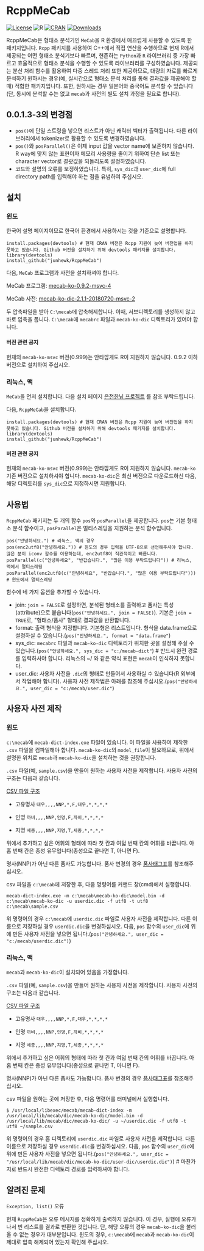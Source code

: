 # RcppMeCab

[![License](https://img.shields.io/badge/license-GPL-brightgreen.svg?style=flat)](http://www.gnu.org/licenses/gpl.html)
![R](https://img.shields.io/github/r-package/v/junhewk/RcppMeCab)
[![CRAN](http://www.r-pkg.org/badges/version/RcppMeCab)](https://cran.r-project.org/package=RcppMeCab)
[![Downloads](http://cranlogs.r-pkg.org/badges/RcppMeCab?color=brightgreen)](http://www.r-pkg.org/pkg/RcppMeCab)

RcppMeCab은 형태소 분석기인 `MeCab`을 R 환경에서 매끄럽게 사용할 수 있도록 한 패키지입니다. `Rcpp` 패키지를 사용하여 C++에서 직접 연산을 수행하므로 현재 R에서 제공되는 어떤 형태소 분석기보다 빠르며, 현존하는 `Python`과 `R` 라이브러리 중 가장 빠르고 효율적으로 형태소 분석을 수행할 수 있도록 라이브러리를 구성하였습니다. 제공되는 분산 처리 함수를 활용하여 다중 스레드 처리 또한 제공하므로, 대량의 자료를 빠르게 분석하기 원하시는 경우(예, 실시간으로 형태소 분석 처리를 통해 결과값을 제공해야 할 때) 적합한 패키지입니다. 또한, 원하시는 경우 일본어와 중국어도 분석할 수 있습니다(단, 동시에 분석할 수는 없고 `mecab`과 사전의 별도 설치 과정을 필요로 합니다).

## 0.0.1.3-3의 변경점

+ `pos()`에 단일 스트링을 넣으면 리스트가 아닌 캐릭터 벡터가 출력됩니다. 다른 라이브러리에서 tokenizer로 활용할 수 있도록 변경하였습니다.
+ `pos()`와 `posParallel()`은 이제 input 값을 vector name에 보존하지 않습니다. R way에 맞지 않는 표현이자 메모리 사용량을 줄이기 위하여 단순 list 또는 character vector로 결괏값을 되돌리도록 설정하였습니다.
+ 코드와 설명의 오류를 보정하였습니다. 특히, `sys_dic`과 `user_dic`에 full directory path를 입력해야 하는 점을 유념하여 주십시오.

## 설치

### 윈도

한국어 설명 페이지이므로 한국어 환경에서 사용하시는 것을 기준으로 설명합니다.

```
install.packages(devtools) # 현재 CRAN 버전은 Rcpp 지원이 늦어 버전업을 하지 못하고 있습니다. Github 버전을 설치하기 위해 devtools 패키지를 설치합니다.
library(devtools)
install_github("junhewk/RcppMeCab")
```

다음, `MeCab` 프로그램과 사전을 설치하셔야 합니다.

MeCab 프로그램: [mecab-ko-0.9.2-msvc-4](https://github.com/Pusnow/mecab-ko-msvc/releases/download/release-0.9.2-msvc-4/mecab-ko-msvc-x64.zip)

MeCab 사전: [mecab-ko-dic-2.1.1-20180720-msvc-2](https://github.com/Pusnow/mecab-ko-dic-msvc/releases/download/mecab-ko-dic-2.1.1-20180720-msvc-2/mecab-ko-dic-msvc.zip)

두 압축파일을 받아 `C:\mecab`에 압축해제합니다. 이때, 서브디렉토리를 생성하지 않고 바로 압축을 풉니다. `C:\mecab`에 `mecabrc` 파일과 `mecab-ko-dic` 디렉토리가 있어야 합니다.

#### 버전 관련 공지

현재의 `mecab-ko-msvc` 버전(0.999)는 안타깝게도 R이 지원하지 않습니다. 0.9.2 이하 버전으로 설치하여 주십시오.

### 리눅스, 맥

`MeCab`을 먼저 설치합니다. 다음 설치 페이지 [은전한닢 프로젝트](https://bitbucket.org/eunjeon/mecab-ko/src/master/README.md) 를 참조 부탁드립니다.

다음, `RcppMeCab`을 설치합니다.

```
install.packages(devtools) # 현재 CRAN 버전은 Rcpp 지원이 늦어 버전업을 하지 못하고 있습니다. Github 버전을 설치하기 위해 devtools 패키지를 설치합니다.
library(devtools)
install_github("junhewk/RcppMeCab")
```

#### 버전 관련 공지

현재의 `mecab-ko-msvc` 버전(0.999)는 안타깝게도 R이 지원하지 않습니다. `mecab-ko` 기존 버전으로 설치하셔야 합니다. `mecab-ko-dic`은 최신 버전으로 다운로드하신 다음, 해당 디렉토리를 `sys_dic`으로 지정하시면 지원합니다.

## 사용법

`RcppMeCab` 패키지는 두 개의 함수 `pos`와 `posParallel`을 제공합니다. `pos`는 기본 형태소 분석 함수이고, `posParallel`은 멀티스레딩을 지원하는 분석 함수입니다.

```
pos("안녕하세요.") # 리눅스, 맥의 경우
pos(enc2utf8("안녕하세요.")) # 윈도의 경우 입력을 UTF-8으로 선언해주셔야 합니다. 많은 분이 iconv 함수를 이용하는데, enc2utf8이 직관적이고 빠릅니다.
posParallel(c("안녕하세요", "반갑습니다.", "많은 이용 부탁드립니다")) # 리눅스, 맥에서 멀티스레딩
posParallel(enc2utf8(c("안녕하세요", "반갑습니다.", "많은 이용 부탁드립니다"))) # 윈도에서 멀티스레딩
```

함수에 네 가지 옵션을 추가할 수 있습니다.

+ join: `join = FALSE`로 설정하면, 분석된 형태소를 출력하고 품사는 특성(attribute)으로 붙습니다(`pos("안녕하세요.", join = FALSE)`). 기본은 `join = TRUE`로, "형태소/품사" 형태로 결과값을 반환합니다.
+ format: 출력 형식을 지정합니다. 기본형은 리스트입니다. 형식을 data.frame으로 설정하실 수 있습니다.(`pos("안녕하세요.", format = "data.frame"`)
+ sys_dic: `mecabrc` 파일과 `mecab-ko-dic` 디렉토리가 위치한 곳을 설정해 주실 수 있습니다.(`pos("안녕하세요.", sys_dic = "c:/mecab-dict"`) # 반드시 완전 경로를 입력하셔야 합니다. 리눅스의 ~/ 와 같은 약식 표현은 `mecab`이 인식하지 못합니다.
+ user_dic: 사용자 사전을 `.dic`의 형태로 만들어서 사용하실 수 있습니다(R 외부에서 작업해야 합니다). 사용자 사전 제작법은 아래를 참조해 주십시오.(`pos("안녕하세요.", user_dic = "c:/mecab/user.dic"`)

## 사용자 사전 제작

### 윈도

`c:\mecab`에 `mecab-dict-index.exe` 파일이 있습니다. 이 파일을 사용하여 제작한 `.csv` 파일을 컴파일해야 합니다. `mecab-ko-dic`의 `model_file`이 필요하므로, 위에서 설명한 위치로 `mecab`과 `mecab-ko-dic`을 설치하는 것을 권장합니다.

`.csv` 파일(예, `sample.csv`)을 만들어 원하는 사용자 사전을 제작합니다. 사용자 사전의 구조는 다음과 같습니다.

[CSV 파일 구조](https://docs.google.com/spreadsheets/d/1-9blXKjtjeKZqsf4NzHeYJCrr49-nXeRF6D80udfcwY/edit#gid=1718487366)

+ 고유명사
`대우,,,,NNP,*,F,대우,*,*,*,*`

+ 인명
`까비,,,,NNP,인명,F,까비,*,*,*,*`

+ 지명
`세종,,,,NNP,지명,T,세종,*,*,*,*`

위에서 추가하고 싶은 어휘의 형태에 따라 첫 칸과 여덟 번째 칸의 어휘를 바꿉니다. 아홉 번째 칸은 종성 유무입니다(종성으로 끝나면 T, 아니면 F).

명사(NNP)가 아닌 다른 품사도 가능합니다. 품사 변경의 경우 [품사태그표](https://docs.google.com/spreadsheet/ccc?key=0ApcJghR6UMXxdEdURGY2YzIwb3dSZ290RFpSaUkzZ0E&usp=sharing#gid=4)를 참조해주십시오.

csv 파일을 `c:\mecab`에 저장한 후, 다음 명령어를 커맨드 창(cmd)에서 실행합니다.

```
mecab-dict-index.exe -m c:\mecab\mecab-ko-dic\model.bin -d c:\mecab\mecab-ko-dic -u userdic.dic -f utf8 -t utf8 c:\mecab\sample.csv
```

위 명령어의 경우 `c:\mecab`에 `userdic.dic` 파일로 사용자 사전을 제작합니다. 다른 이름으로 저장하실 경우 `userdic.dic`을 변경하십시오. 다음, `pos` 함수의 `user_dic`에 위에 만든 사용자 사전을 넣으면 됩니다.(`pos("안녕하세요.", user_dic = "c:/mecab/userdic.dic")`)

### 리눅스, 맥

`mecab`과 `mecab-ko-dic`이 설치되어 있음을 가정합니다. 

`.csv` 파일(예, `sample.csv`)을 만들어 원하는 사용자 사전을 제작합니다. 사용자 사전의 구조는 다음과 같습니다.

[CSV 파일 구조](https://docs.google.com/spreadsheets/d/1-9blXKjtjeKZqsf4NzHeYJCrr49-nXeRF6D80udfcwY/edit#gid=1718487366)

+ 고유명사
`대우,,,,NNP,*,F,대우,*,*,*,*`

+ 인명
`까비,,,,NNP,인명,F,까비,*,*,*,*`

+ 지명
`세종,,,,NNP,지명,T,세종,*,*,*,*`

위에서 추가하고 싶은 어휘의 형태에 따라 첫 칸과 여덟 번째 칸의 어휘를 바꿉니다. 아홉 번째 칸은 종성 유무입니다(종성으로 끝나면 T, 아니면 F).

명사(NNP)가 아닌 다른 품사도 가능합니다. 품사 변경의 경우 [품사태그표](https://docs.google.com/spreadsheet/ccc?key=0ApcJghR6UMXxdEdURGY2YzIwb3dSZ290RFpSaUkzZ0E&usp=sharing#gid=4)를 참조해주십시오.

csv 파일을 원하는 곳에 저장한 후, 다음 명령어를 터미널에서 실행합니다.

```
$ /usr/local/libexec/mecab/mecab-dict-index -m /usr/local/lib/mecab/dic/mecab-ko-dic/model.bin -d /usr/local/lib/mecab/dic/mecab-ko-dic/ -u ~/userdic.dic -f utf8 -t utf8 ~/sample.csv
```

위 명령어의 경우 홈 디렉토리에 `userdic.dic` 파일로 사용자 사전을 제작합니다. 다른 이름으로 저장하실 경우 `userdic.dic`을 변경하십시오. 다음, `pos` 함수의 `user_dic`에 위에 만든 사용자 사전을 넣으면 됩니다.(`pos("안녕하세요.", user_dic = "/usr/local/lib/mecab/dic/mecab-ko-dic/user-dic/userdic.dic")`) # 마찬가지로 반드시 완전한 디렉토리 경로를 입력하셔야 합니다.

## 알려진 문제

`Exception, list()` 오류

현재 `RcppMeCab`은 오류 메시지를 정확하게 출력하지 않습니다. 이 경우, 실행에 오류가 나서 빈 리스트를 결과로 반환한 것입니다. 단, 해당 오류의 경우 `mecab-ko-dic`을 불러올 수 없는 경우가 대부분입니다. 윈도의 경우, `c:\mecab`에 `mecab`과 `mecab-ko-dic`이 제대로 압축 해제되어 있는지 확인해 주십시오.
